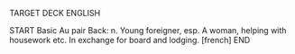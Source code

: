 TARGET DECK
ENGLISH

START
Basic
Au pair
Back: n. Young foreigner, esp. A woman, helping with housework etc. In exchange for board and lodging. [french]
END
